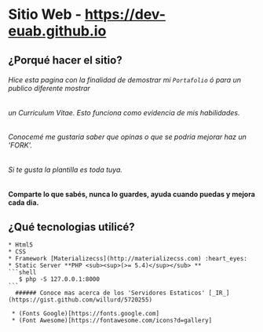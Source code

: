 # Sitio Web - https://dev-euab.github.io

## ¿Porqué hacer el sitio?

###### Hice esta pagina con la finalidad de demostrar mi `Portafolio` ó para un publico diferente mostrar
###### un Curriculum Vitae. Esto funciona como evidencia de mis habilidades. 
###### Conocemé me gustaria saber que opinas o que se podria mejorar haz un 'FORK'.
###### Si te gusta la plantilla es toda tuya.

**Comparte lo que sabés, nunca lo guardes, ayuda cuando puedas y mejora cada dia.** 


## ¿Qué tecnologias utilicé? 

	* Html5
	* CSS
	* Framework [Materializecss](http://materializecss.com) :heart_eyes:
	* Static Server **PHP <sub><sup>(>= 5.4)</sup></sub> **
	```shell
	   $ php -S 127.0.0.1:8000
	```
	  ###### Conoce mas acerca de los 'Servidores Estaticos' [_IR_](https://gist.github.com/willurd/5720255)

	 * (Fonts Google)[https://fonts.google.com]
	 * (Font Awesome)[https://fontawesome.com/icons?d=gallery]

